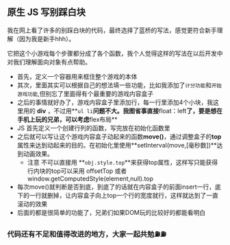 ## 原生 JS 写别踩白块

我在网上看了许多的别踩白块的代码，最终选择了蓝桥的写法，感觉更符合新手理解（因为我是新手hhh）。

它把这个小游戏每个步骤都分成了各个函数，我个人觉得这样的写法在以后开发中对我们理解面向对象有点帮助。

- 首先，定义一个容器用来框住整个游戏的本体
- 其次，里面其实可以根据自己的想法填一些功能，比如我添加了`计分功能`和`开始游戏功能`,但别忘了里面得有个最重要的游戏内容盒子
- 之后的事情就好办了，游戏内容盒子里添加行，每一行里添加4个小块，我这里用的 **div** ，不过用**`ul li`**问题不大。我图省事直接**float：left**了，要是想在手机上玩的兄弟，可以考虑**flex布局**
- JS 首先定义一个创建行列的函数，写完放在初始化函数里
- 之后就可以写让这个游戏内容盒子动起来的函数**move()**，通过调整盒子的**top**属性来达到动起来的目的。在初始化里使用**setInterval(move,[毫秒数])**达到动画效果。
  - 注意 不可以直接用 **`obj.style.top`**来获得top属性，这样写只能获得行内块的top可以采用	offsetTop	或者 	window.getComputedStyle(element,null).top
- 每次move()就判断是否到底，到底了的话就在内容盒子的前面insert一行，底下的一行就删掉，让内容盒子向上top一个行的宽度就行，这样就达到了一直滚动的效果
- 后面的都是很简单的功能了，兄弟们如果DOM玩的比较好的都能看明白



### 代码还有不足和值得改进的地方，大家一起共勉⛽⛽
